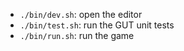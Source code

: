* `./bin/dev.sh`: open the editor
* `./bin/test.sh`: run the GUT unit tests
* `./bin/run.sh`: run the game
